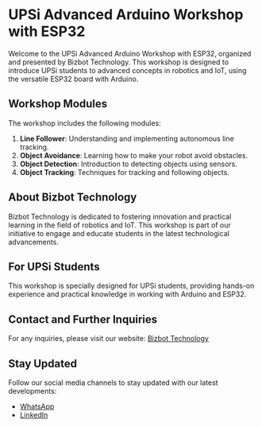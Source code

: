 
# UPSi Advanced Arduino Workshop with ESP32

Welcome to the UPSi Advanced Arduino Workshop with ESP32, organized and presented by Bizbot Technology. This workshop is designed to introduce UPSi students to advanced concepts in robotics and IoT, using the versatile ESP32 board with Arduino.

## Workshop Modules
The workshop includes the following modules:
1. **Line Follower**: Understanding and implementing autonomous line tracking.
2. **Object Avoidance**: Learning how to make your robot avoid obstacles.
3. **Object Detection**: Introduction to detecting objects using sensors.
4. **Object Tracking**: Techniques for tracking and following objects.

## About Bizbot Technology
Bizbot Technology is dedicated to fostering innovation and practical learning in the field of robotics and IoT. This workshop is part of our initiative to engage and educate students in the latest technological advancements.

## For UPSi Students
This workshop is specially designed for UPSi students, providing hands-on experience and practical knowledge in working with Arduino and ESP32.

## Contact and Further Inquiries
For any inquiries, please visit our website: [Bizbot Technology](https://www.bveetamini.com/)

## Stay Updated
Follow our social media channels to stay updated with our latest developments:
- [WhatsApp](https://whatsapp.com/channel/0029Va6H23XCXC3MqHMSe61L)
- [LinkedIn](https://www.linkedin.com/company/bizbot-technology/)
